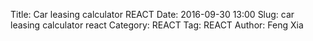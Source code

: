 Title: Car leasing calculator REACT
Date: 2016-09-30 13:00
Slug: car leasing calculator react
Category: REACT
Tag: REACT
Author: Feng Xia

<div id="sth"></div>

<script type="text/babel">

var Summary = React.createClass({
    render: function(){
        var divStyle = {
            backgroundColor: "#337ab7",
            padding: "0em 1em 1em 1em",
            color: "#efefef",
            marginBottom:"1em"
        };

        var summaryNodes = this.props.data.map(function(summary) {
          return (
            <SummaryValueDisplay {...summary} />
          );
        });

        return (
            <div className="row" style={divStyle}>
                <h4 className="page-header">Summary</h4>
                <div className="my-multicol-2">
                    {summaryNodes}
                </div>
           </div>
        );
    }
});

var SummaryValueDisplay = React.createClass({
    render: function(){
        var dollar = (typeof this.props.unit=="undefined") || this.props.unit =="$"?
            <span style={{"marginRight": "0.3em"}}>$</span>: "";
        var negativeHighlight = this.props.value >= 0 ? "": "myhighlight";
        var pcnt = (this.props.unit=="%" || this.props.unit=="month") ?
            <span style={{"marginLeft": "0.3em"}}>{this.props.unit}</span>:"";

        return (
            <div className="row my-nobreak">
                <span className="col-xs-6">
                    {this.props.label}
                </span>
                <div className="col-xs-6">
                    {dollar}
                    <span className={negativeHighlight}>
                        {this.props.value.toFixed(2)}
                    </span>
                    {pcnt}
                </div>
            </div>
        );
    }
});

var FormInput = React.createClass({
    handleChange: function(event) {
        var text = event.target.value;
        this.props.onChange(this.props.id, text);
    },
    render: function(){
        var inputStyle = {
            float: "left"
        };
        var dollar = (typeof this.props.unit=="undefined") || this.props.unit =="$"?
            <div className="input-group-addon">
                $
            </div> : "";
        var negativeHighlight = this.props.value > 0 ? "": "myhighlight";
        var pcnt = (this.props.unit=="%" || this.props.unit=="month") ?
            <div className="input-group-addon">
                {this.props.unit}
            </div> : "";
        var max = this.props.max? this.props.max:"";
        var min = this.props.min? this.props.min:"0";
        var step = this.props.step? this.props.step: "1";

        return (
            <div className="row form-group my-nobreak">
                <span className="col-xs-6 col-form-label text-right">
                    {this.props.label}
                </span>
                <div className="col-xs-5 input-group" style={inputStyle}>
                    {dollar}
                    <input type="number" className="form-control {negativeHighlight}"
                        max={max} min={min} step={step}
                        value={this.props.value}
                        onChange={this.handleChange}
                    />
                    {pcnt}
                </div>
            </div>
        );
    }
});
var FormValueDisplay = React.createClass({
    render: function(){
        var dollar = (typeof this.props.unit=="undefined") || this.props.unit =="$"?
            <span style={{"marginRight": "0.3em"}}>$</span>: "";
        var negativeHighlight = this.props.value >= 0 ? "": "myhighlight";
        var pcnt = (this.props.unit=="%" || this.props.unit=="month") ?
            <span style={{"marginLeft": "0.3em"}}>{this.props.unit}</span>:"";

        return (
            <div className="row form-group my-nobreak">
                <span className="col-xs-6 col-form-label text-right">
                    {this.props.label}
                </span>
                <div className="col-xs-6" style={{"borderBottom":"1px solid #efefef"}}>
                    {dollar}
                    <span className={negativeHighlight}>
                        {this.props.value.toFixed(2)}
                    </span>
                    {pcnt}
                </div>
            </div>
        );
    }
});

var FormHeader = React.createClass({
    handleClick: function(event) {
        this.props.handleClick();
    },
    render: function(){
        var switchClass = classNames("fa", {
            "fa-angle-double-up": this.props.showFields,
            "fa-angle-double-down": !this.props.showFields
        });

        return (
            <div className="row my-resume-header" onClick={this.handleClick}>
                <div className="col-md-11">
                    <h4>{this.props.title}</h4>
                </div>
                <div  className="text-right col-md-1" data-toggle="tooltip" title="Click to expand and collapse">
                    <br />
                    <i className={switchClass}></i>
                </div>
            </div>
        );
    }
});

var FormBox = React.createClass({
    getInitialState: function(){
        return {showFields: false};
    },
    handleClick: function(){
        this.setState({
            showFields: !this.state.showFields, // toggle
        });
    },
    render: function(){
        // Input fields
        var formFields = [];
        if (typeof this.props.data.fields != "undefined"){
            formFields = this.props.data.fields.map(function(field) {
                // This is the magic line to make the state update
                // in sync with parent's state
                field.onChange = this.props.onChange;

                field.id = field.name;
                return <FormInput {...field} />
            }, this);
        }

        // Value displays
        var valueFields = [];
        if (typeof this.props.data.values != "undefined"){
            valueFields = this.props.data.values.map(function(field) {
                field.id = field.name;
                return <FormValueDisplay {...field} />
            }, this);
        }

        var assumptions = this.state.showFields?
            <AssumptionBox fields={this.props.data.assumptions} />:null;
        var fields = this.state.showFields?
            <div className="my-multicol-2">{valueFields}{formFields}</div>: null;

        // Render
        return (
            <div>
                <FormHeader title={this.props.data.title} showFields={this.state.showFields} handleClick={this.handleClick} />
                {assumptions }
                {fields}
            </div>
        );
    }
});

var AssumptionBox = React.createClass({
    render: function(){
        if (typeof this.props.fields == "undefined"){
            return null;
        }

        // Render when there is assumptions
        var fields = this.props.fields.map(function(field){
            var value = parseFloat(field.value).toFixed(2);
            var dollar = (typeof field.unit=="undefined" || field.unit =="$")?"$":"";
            var negativeHighlight = value >= 0 ? "": "myhighlight";
            var pcnt = (field.unit=="%" || field.unit=="month") ?field.unit: "";

            return (
                <tr><td>
                    {field.label}
                </td><td>
                    <span className={negativeHighlight}>
                    {dollar}{value}{pcnt}
                    </span>
                </td></tr>
            );
        });

        return (
            <div type="button" className="dropdown btn btn-link myhighlight" style={{"marginBottom":"1em"}}>
                <span className="dropdown-toggle" id={this.props.id} data-toggle="dropdown" aria-haspopup="true" aria-expanded="true">
                    <i className="fa fa-flag"></i>
                    Assumptions
                    <span className="caret"></span>
                </span>
                <ul className="dropdown-menu" aria-labelledby={this.props.id} style={{"padding":"10px 20px"}}>
                    <table className="table table-striped table-hover table-responsive">
                        <tbody>
                            <tr>
                                <th>Item</th>
                                <th>Value</th>
                            </tr>
                            {fields}
                        </tbody>
                    </table>
                </ul>
            </div>
        );
    }
});

var PieChartBox = React.createClass({
    //Destroy chart before unmount.
    componentWillUnmount: function () {
        this.chart.destroy();
    },

    //Create the div which the chart will be rendered to.
    render: function () {
        var data = this.props.data;
        var currentValue = data && data.valueOf();
        if (this.prevValue !== currentValue){
            this.preValue = currentValue;

            // Update chart
            if (this.chart && this.debounceUpdateData){
                this.debounceUpdateData(data);
            }
        }
        this.container = this.props.title.replace(/\s/g,"-").toLowerCase();
        return React.createElement('div', {
            id: this.container
        });
    },
    componentDidMount: function () {
        this.chart = Highcharts.chart(this.container, {
                chart: {
                    plotBackgroundColor: null,
                    plotBorderWidth: 0,
                    plotShadow: false
                },
                title: {
                    text: this.props.title,
                    align: 'center',
                    verticalAlign: 'top',
                    y: 25
                },
                tooltip: {
                    pointFormat: '{series.name}: <b>{point.percentage:.2f}%</b>'
                },
                plotOptions: {
                    pie: {
                        dataLabels: {
                            enabled: true,
                            format: '<b>{point.percentage:.0f}%</b>'
                        },
                        startAngle: -90,
                        endAngle: 90,
                        center: ['50%', '85%'],
                        showInLegend: true
                    }
                },
                series: [{
                    type: 'pie',
                    name: this.props.title,
                    innerSize: '50%',
                    data: this.props.data
                }]
            }); // end of highcharts

           // Set up debound function
           this.debounceUpdateData = _.debounce(function(data){
               this.chart.series[0].setData(data);
           },500);

    }// end of func
});

var ChartBox = React.createClass({
    render: function() {
        if (typeof this.props.data == "undefined"){
            return null;
        }

        var charts = this.props.data.map(function(field) {
            return <PieChartBox {...field} />
        }, this);

        return (
            <div className="my-multicol-2">
                {charts}
            </div>
        );
    }
});

var CarLeasingCalculatorBox = React.createClass({
    getInitialState: function() {
        var tmp = {
            "example msrp": {
                label: "Example MSRP",
                value: 18881
            },
            "example residue": {
                label: "example residue price",
                value: 13270
            },
            "msrp": {
                label: "MSRP",
                value: 25375
            },
            "invoice": {
                label: "Invoice",
                value: 24440
            },
            "purchase": {
                label: "Purchase",
                value: 23000
            },
            "lease": {
                label: "Lease price",
                value: 21287
            },
            "sales tax": {
                label: "Sales tax",
                value: 6,
                unit: "%"
            },
            "msd mf discount": {
                label: "MSD MF Discount",
                value: 0.00007,
                unit: ""
            },
            "max msd allowed": {
                label: "Max MSD allowed",
                value: 7,
                unit: ""
            },
            "msd selected": {
                label: "MSD selected",
                value: 7,
                unit: ""
            },
            "apr": {
                label: "APR",
                value: 4,
                unit: "%"
            },
            term: {
                label: "Term",
                value: 36,
                unit: "month",
                step: 12,
                min: 12,
                max: 60
            },
            "downpayment": {
                label: "Downpayment",
                value: 2000
            },
            "rebates": {
                label: "Rebates",
                value: 0
            },
            "credits": {
                label: "Credits",
                value: 0
            },
            "monthly tax": {
                label: "Monthly tax",
                value: 3,
                unit: "%"
            },
            "registration fee": {
                label: "Registration fee",
                value: 40
            },
            "plate fee": {
                label: "Plate fee",
                value: 28
            },
            "documentation fee": {
                label: "Documentation fee",
                value: 550
            },
            "acquisition fee": {
                label: "Acquisition fee",
                value: 995
            },
            "security deposit": {
                label: "Security deposit",
                value: 0
            },
            "security refund rate": {
                label: "Security refund rate",
                value: 20,
                unit: "%"
            },
            "disposition fee": {
                label: "Disposition fee",
                value: 350
            },
            "wear charge": {
                label: "Wear charge",
                value: 0
            }
        }; // end of initial state
        return tmp;
    },
    handleFieldChange: function(fieldId, value) {
        var newState = this.state[fieldId];
        newState.value = parseFloat(value); // convert to Float
        this.setState(newState);
    },

    getFields: function(pickList){
            var tmpList = [];
            for (var i=0; i<pickList.length; i++){
                var tmp = this.state[pickList[i]];
                tmp.name = pickList[i];

                if (typeof tmp.value  == "undefined"){
                    tmp.value = 0;
                }
                if (typeof tmp.unit == "undefined"){
                    tmp.unit = "$";
                }
                tmpList.push(tmp);
            }
            return tmpList;
    },
    getDiscount: function(field1, field2){
            var val1 = this.state[field1].value;
            var val2 = this.state[field2].value;
            var discount = (val2-val1)/val2*100;
            return discount.toFixed(2);
    },
    render: function(){
        var helper = {
            getFields: this.getFields,
            getDiscount: this.getDiscount
        };

        // example residue form
        var residue_rate = 100-helper.getDiscount("example residue", "example msrp");
        var exampleLeaseForm = {
            title: "Official leasing sample",
            fields: helper.getFields(["example msrp", "example residue"]),
            assumptions: [{
                label: "Residue percentage",
                value: residue_rate,
                unit: "%"
            }]
        };

        // Deal terms
        var apr_as_mf = this.state["apr"].value/2400;
        var residue_value = this.state["msrp"].value * residue_rate/100;
        var sales_tax = this.state["lease"].value * this.state["sales tax"].value/100;
        var lease_after_tax = this.state["lease"].value + sales_tax;

        var dealTermForm = {
            title: "Deal terms",
            fields: helper.getFields([
                "msrp", "invoice", "lease","apr","term","monthly tax","sales tax"
            ]),
            assumptions: [{
                label: "Invoice discount by MSRP",
                value: helper.getDiscount("invoice","msrp"),
                unit: "%"
            },{
                label: "Lease discount by MSRP",
                value: helper.getDiscount("lease","msrp"),
                unit: "%"
            },{
                label: "Lease discount by invoice",
                value: helper.getDiscount("lease","invoice"),
                unit: "%"
            },{
                label: "Deal APR as MF",
                value: apr_as_mf,
                unit: ""
            },{
                label: "Residue value",
                value: residue_value
            },{
                label: "Lease after tax",
                value: lease_after_tax
            },{
                label: "Sales tax",
                value: sales_tax
            }]
        };

        // Deductions
        var apr = this.state["apr"].value;
        var msd_discount = this.state["msd mf discount"].value;
        var msd_selected = this.state["msd selected"].value;
        var msd_discount_equivalent = msd_discount*msd_selected*2400;
        var effective_apr = apr-msd_discount_equivalent;

        var deductionForm = {
            title: "Deductions",
            fields: helper.getFields([
                "credits", "rebates", "downpayment",
                "msd mf discount", "msd selected"
            ]),
            assumptions: [{
                label: "Effiective APR",
                value: effective_apr,
                unit: "%"
            },{
                label: "MSD equivalent discoiunt",
                value: msd_discount_equivalent,
                unit: "%"
            }]
        };

        // Monthly costs
        var depreciation_cost = this.state['lease'].value - residue_value;
        var monthly_depreciation_cost = depreciation_cost/this.state["term"].value;
        var net_capitalized_cost = lease_after_tax - (
            this.state["credits"].value +
            this.state["rebates"].value +
            this.state["downpayment"].value
        );
        var financing_cost = net_capitalized_cost+residue_value;
        var monthly_financing_cost = financing_cost * effective_apr/2400;
        var monthly_cost_before_tax = monthly_depreciation_cost + monthly_financing_cost;
        var monthly_tax = monthly_cost_before_tax * this.state["monthly tax"].value/100;
        var monthly_cost_after_tax = monthly_cost_before_tax + monthly_tax;
        var total_tax = sales_tax + this.state["term"].value * monthly_tax;
        var msd = Math.ceil(monthly_cost_after_tax/50)*50;
        var total_msd = this.state["msd selected"].value * msd;

        var monthlyCostForm = {
            title: "Monthly costs",
            values: [{
                label: "Depreciation cost",
                value: monthly_depreciation_cost
            },{
                label: "Financing cost",
                value: monthly_financing_cost
            },{
                label: "Monthly tax",
                value: monthly_tax
            },{
                label: "Monthly leasing cost",
                value: monthly_cost_after_tax
            }],
            assumptions: [{
                label: "Net capitalized cost",
                value: net_capitalized_cost
            },{
                label: "Total depreciation",
                value: depreciation_cost
            },{
                label: "MSD",
                value: msd
            },{
                label: "Total tax",
                value: total_tax
            }]
        };

        // Due at signing
        var to_gov = this.state["registration fee"].value + this.state["plate fee"].value;
        var to_dealer = this.state["documentation fee"].value + this.state["security deposit"].value;
        var to_bank = this.state["acquisition fee"].value;
        var to_myself = this.state["downpayment"].value + total_msd + monthly_cost_after_tax;
        var driveoff_cost = to_gov + to_dealer + to_bank + to_myself;
        var driveOffForm = {
            title: "Due at signing",
            fields: helper.getFields([
                "registration fee", "plate fee", "documentation fee",
                "acquisition fee", "security deposit"
                ]),
            values: [{
                label: "Downpayment",
                value: this.state["downpayment"].value
            },{
                label: "1st month payment",
                value: monthly_cost_after_tax
            }],
            assumptions: [{
                label: "Drive off cost",
                value: driveoff_cost
            },{
                label: "Government administration fee",
                value: to_gov
            },{
                label: "Dealer fees",
                value: to_dealer
            },{
                label: "Bank fees",
                value: to_bank
            },{
                label: "Used to payoff the deal",
                value: to_myself
            }]
        };

        // Due at lease end
        var security_refund = this.state["security deposit"].value * this.state["security refund rate"].value / 100;
        var refund = security_refund + total_msd;
        var lease_end_cost = this.state["disposition fee"].value +
            this.state["wear charge"].value - refund + monthly_cost_after_tax;
        var leaseEndForm = {
            title: "Due at lease end",
            fields: helper.getFields([
                "disposition fee", "security refund rate", "wear charge"
            ]),
            values:[{
                label: "Security refund",
                value: security_refund
            },{
                label: "MSD refund",
                value: total_msd
            }],
            assumptions:[{
                label: "Lease end cost",
                value: lease_end_cost
            }]
        };

        // Summaries
        var lease_payments = (this.state["term"].value-2)*monthly_cost_after_tax;
        var cost_of_ownership = driveoff_cost + lease_end_cost + lease_payments;
        var summaryList = [{
            label: "Total lease",
            value: lease_after_tax
        },{
            label: "Monthly payment",
            value: monthly_cost_after_tax
        },{
            label: "APR",
            value: this.state["apr"].value,
            unit: this.state["apr"].unit
        },{
            label: "Term",
            value: this.state["term"].value,
            unit: this.state["term"].unit
        },{
            label: "Cost of ownership",
            value: cost_of_ownership
        },{
            label: "Drive off cost",
            value: driveoff_cost
        },{
            label: "Last payment/refund",
            value: lease_end_cost
        }];

        // Monthly payment breakdown chart
        var chartData = [{
            title: "Monthly payment breakdown",
            data: [{
                name: "Depreciation cost",
                y: monthly_depreciation_cost
            },{
                name: "Financing cost",
                y: monthly_financing_cost
            },{
                name: "Tax",
                y: monthly_tax
            }]
        },{
            title: "Cost of ownership",
            data: [{
                name: "Drive off cost",
                y: driveoff_cost
            },{
                name: "Lease payments",
                y: lease_payments
            },{
                name: "Lease end",
                y: lease_end_cost
            }]
        }];

        // Render
        return (
            <div>
                <Summary data={summaryList} />
                <ChartBox data={chartData} />
                <FormBox data={exampleLeaseForm} onChange={this.handleFieldChange} />
                <FormBox data={dealTermForm} onChange={this.handleFieldChange} />
                <FormBox data={deductionForm} onChange={this.handleFieldChange} />
                <FormBox data={monthlyCostForm} />
                <FormBox data={driveOffForm} onChange={this.handleFieldChange} />
                <FormBox data={leaseEndForm} onChange={this.handleFieldChange} />
            </div>
        );
    }
});

ReactDOM.render(
  <CarLeasingCalculatorBox />,
  document.getElementById("sth")
);

</script>

